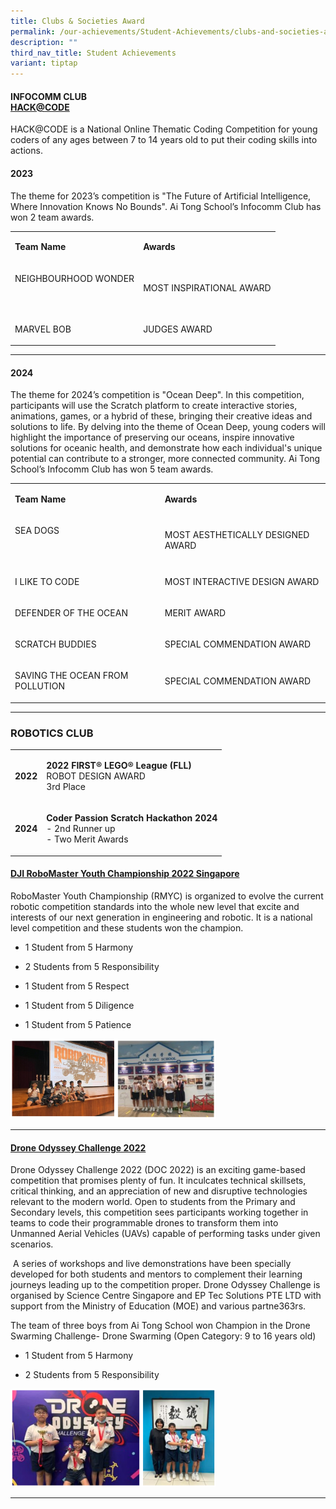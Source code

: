 ```yaml
---
title: Clubs & Societies Award
permalink: /our-achievements/Student-Achievements/clubs-and-societies-award/
description: ""
third_nav_title: Student Achievements
variant: tiptap
---
```

<h4><strong>INFOCOMM CLUB</strong><br><strong><u>HACK@CODE</u></strong></h4>
<p>HACK@CODE is a National Online Thematic Coding Competition for young coders
of any ages between 7 to 14 years old to put their coding skills into actions.</p>
<h4>2023</h4>
<p>The theme for 2023’s competition is "The Future of Artificial Intelligence,
Where Innovation Knows No Bounds". Ai Tong School’s Infocomm Club has won
2 team awards.</p>
<table style="minWidth: 50px">
<colgroup>
<col>
<col>
</colgroup>
<tbody>
<tr>
<td rowspan="1" colspan="1">
<p><strong>Team Name</strong>
</p>
</td>
<td rowspan="1" colspan="1">
<p><strong>Awards</strong>
</p>
</td>
</tr>
<tr>
<td rowspan="1" colspan="1">
<p>NEIGHBOURHOOD WONDER</p>
<p>&nbsp;</p>
</td>
<td rowspan="1" colspan="1">
<p>MOST INSPIRATIONAL AWARD</p>
</td>
</tr>
<tr>
<td rowspan="1" colspan="1">
<p>MARVEL BOB</p>
</td>
<td rowspan="1" colspan="1">
<p>JUDGES AWARD</p>
</td>
</tr>
</tbody>
</table>
<hr>
<h4>2024</h4>
<p>The theme for 2024’s competition is "Ocean Deep". In this competition,
participants will use the Scratch platform to create interactive stories,
animations, games, or a hybrid of these, bringing their creative ideas
and solutions to life. By delving into the theme of Ocean Deep, young coders
will highlight the importance of preserving our oceans, inspire innovative
solutions for oceanic health, and demonstrate how each individual's unique
potential can contribute to a stronger, more connected community. Ai Tong
School’s Infocomm Club has won 5 team awards.</p>
<table style="minWidth: 50px">
<colgroup>
<col>
<col>
</colgroup>
<tbody>
<tr>
<td rowspan="1" colspan="1">
<p><strong>Team Name</strong>
</p>
</td>
<td rowspan="1" colspan="1">
<p><strong>Awards</strong>
</p>
</td>
</tr>
<tr>
<td rowspan="1" colspan="1">
<p>SEA DOGS</p>
<p>&nbsp;</p>
</td>
<td rowspan="1" colspan="1">
<p>MOST AESTHETICALLY DESIGNED AWARD</p>
</td>
</tr>
<tr>
<td rowspan="1" colspan="1">
<p>I LIKE TO CODE</p>
</td>
<td rowspan="1" colspan="1">
<p>MOST INTERACTIVE DESIGN AWARD</p>
</td>
</tr>
<tr>
<td rowspan="1" colspan="1">
<p>DEFENDER OF THE OCEAN</p>
</td>
<td rowspan="1" colspan="1">
<p>MERIT AWARD</p>
</td>
</tr>
<tr>
<td rowspan="1" colspan="1">
<p>SCRATCH BUDDIES</p>
</td>
<td rowspan="1" colspan="1">
<p>SPECIAL COMMENDATION AWARD</p>
</td>
</tr>
<tr>
<td rowspan="1" colspan="1">
<p>SAVING THE OCEAN FROM POLLUTION</p>
</td>
<td rowspan="1" colspan="1">
<p>SPECIAL COMMENDATION AWARD</p>
</td>
</tr>
</tbody>
</table>
<hr>
<h3><strong>ROBOTICS CLUB</strong></h3>
<table style="minWidth: 50px">
<colgroup>
<col>
<col>
</colgroup>
<tbody>
<tr>
<td rowspan="1" colspan="1">
<p><strong>2022</strong>
</p>
</td>
<td rowspan="1" colspan="1">
<p><strong>2022 FIRST® LEGO® League (FLL)<br></strong>ROBOT DESIGN AWARD
<br>3rd Place</p>
</td>
</tr>
<tr>
<td rowspan="1" colspan="1">
<p><strong>2024</strong>
</p>
</td>
<td rowspan="1" colspan="1">
<p><strong>Coder Passion Scratch Hackathon 2024</strong>
<br>- 2nd Runner up
<br>- Two Merit Awards</p>
</td>
</tr>
</tbody>
</table>
<h4><strong><u>DJI RoboMaster Youth Championship 2022 Singapore</u></strong></h4>
<p>RoboMaster Youth Championship (RMYC) is organized to evolve the current
robotic competition standards into the whole new level that excite and
interests of our next generation in engineering and robotic. It is a national
level competition and these students won the champion.</p>
<ul data-tight="true" class="tight">
<li>
<p>1 Student from 5 Harmony</p>
</li>
<li>
<p>2 Students from 5 Responsibility</p>
</li>
<li>
<p>1 Student from 5 Respect</p>
</li>
<li>
<p>1 Student from 5 Diligence</p>
</li>
<li>
<p>1 Student from 5 Patience</p>
</li>
</ul>
<div class="isomer-image-wrapper">
<img style="width:65%" height="auto" width="100%" src="/images/csa1.png">
</div>
<hr>
<h4><strong><u>Drone Odyssey Challenge 2022</u></strong></h4>
<p>Drone Odyssey Challenge 2022 (DOC 2022) is an exciting game-based competition
that promises plenty of fun. It inculcates technical skillsets, critical
thinking, and an appreciation of new and disruptive technologies relevant
to the modern world. Open to students from the Primary and Secondary levels,
this competition sees participants working together in teams to code their
programmable drones to transform them into Unmanned Aerial Vehicles (UAVs)
capable of performing tasks under given scenarios.</p>
<p>&nbsp;A series of workshops and live demonstrations have been specially
developed for both students and mentors to complement their learning journeys
leading up to the competition proper. Drone Odyssey Challenge is organised
by Science Centre Singapore and EP Tec Solutions PTE LTD with support from
the Ministry of Education (MOE) and various partne363rs.</p>
<p>The team of three boys from Ai Tong School won Champion in the Drone Swarming
Challenge- Drone Swarming (Open Category: 9 to 16 years old)&nbsp;&nbsp;</p>
<ul data-tight="true" class="tight">
<li>
<p>1 Student from 5 Harmony</p>
</li>
<li>
<p>2 Students from 5 Responsibility</p>
</li>
</ul>
<div class="isomer-image-wrapper">
<img style="width:65%" height="auto" width="100%" src="/images/csa2.png">
</div>
<hr>
<p></p>
<p></p>
